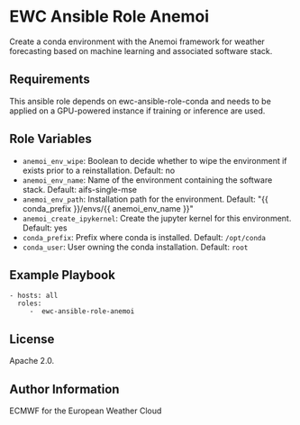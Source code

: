 EWC Ansible Role Anemoi
=======================

Create a conda environment with the Anemoi framework  for weather forecasting based on machine learning and associated software stack.

Requirements
------------

This ansible role depends on ewc-ansible-role-conda and needs to be applied on a GPU-powered instance if training or inference are used.

Role Variables
--------------

 - `anemoi_env_wipe`: Boolean to decide whether to wipe the environment if exists prior to a reinstallation. Default: no
 - `anemoi_env_name`: Name of the environment containing the software stack. Default: aifs-single-mse
 - `anemoi_env_path`: Installation path for the environment. Default: "{{ conda_prefix }}/envs/{{ anemoi_env_name }}"
 - `anemoi_create_ipykernel`: Create the jupyter kernel for this environment. Default: yes
 - `conda_prefix`: Prefix where conda is installed. Default: `/opt/conda`
 - `conda_user`: User owning the conda installation. Default: `root`

Example Playbook
----------------

    - hosts: all
      roles:
         -  ewc-ansible-role-anemoi

License
-------

Apache 2.0.

Author Information
------------------

ECMWF for the European Weather Cloud